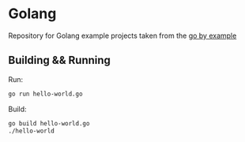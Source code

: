 # Golang
Repository for Golang example projects taken from the [go by example](https://gobyexample.com)

## Building && Running
Run: 
```bash
go run hello-world.go
```

Build:
```bash
go build hello-world.go
./hello-world
```
